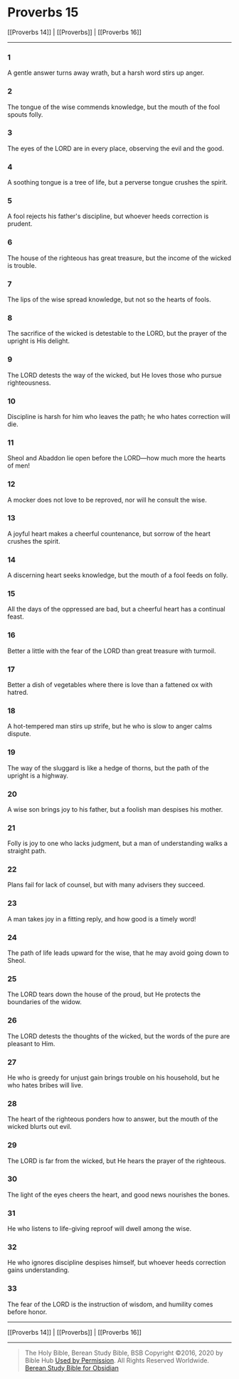 # Proverbs 15

[[Proverbs 14]] | [[Proverbs]] | [[Proverbs 16]]

---

### 1
A gentle answer turns away wrath, but a harsh word stirs up anger.

### 2
The tongue of the wise commends knowledge, but the mouth of the fool spouts folly.

### 3
The eyes of the LORD are in every place, observing the evil and the good.

### 4
A soothing tongue is a tree of life, but a perverse tongue crushes the spirit.

### 5
A fool rejects his father's discipline, but whoever heeds correction is prudent.

### 6
The house of the righteous has great treasure, but the income of the wicked is trouble.

### 7
The lips of the wise spread knowledge, but not so the hearts of fools.

### 8
The sacrifice of the wicked is detestable to the LORD, but the prayer of the upright is His delight.

### 9
The LORD detests the way of the wicked, but He loves those who pursue righteousness.

### 10
Discipline is harsh for him who leaves the path; he who hates correction will die.

### 11
Sheol and Abaddon lie open before the LORD—how much more the hearts of men!

### 12
A mocker does not love to be reproved, nor will he consult the wise.

### 13
A joyful heart makes a cheerful countenance, but sorrow of the heart crushes the spirit.

### 14
A discerning heart seeks knowledge, but the mouth of a fool feeds on folly.

### 15
All the days of the oppressed are bad, but a cheerful heart has a continual feast.

### 16
Better a little with the fear of the LORD than great treasure with turmoil.

### 17
Better a dish of vegetables where there is love than a fattened ox with hatred.

### 18
A hot-tempered man stirs up strife, but he who is slow to anger calms dispute.

### 19
The way of the sluggard is like a hedge of thorns, but the path of the upright is a highway.

### 20
A wise son brings joy to his father, but a foolish man despises his mother.

### 21
Folly is joy to one who lacks judgment, but a man of understanding walks a straight path.

### 22
Plans fail for lack of counsel, but with many advisers they succeed.

### 23
A man takes joy in a fitting reply, and how good is a timely word!

### 24
The path of life leads upward for the wise, that he may avoid going down to Sheol.

### 25
The LORD tears down the house of the proud, but He protects the boundaries of the widow.

### 26
The LORD detests the thoughts of the wicked, but the words of the pure are pleasant to Him.

### 27
He who is greedy for unjust gain brings trouble on his household, but he who hates bribes will live.

### 28
The heart of the righteous ponders how to answer, but the mouth of the wicked blurts out evil.

### 29
The LORD is far from the wicked, but He hears the prayer of the righteous.

### 30
The light of the eyes cheers the heart, and good news nourishes the bones.

### 31
He who listens to life-giving reproof will dwell among the wise.

### 32
He who ignores discipline despises himself, but whoever heeds correction gains understanding.

### 33
The fear of the LORD is the instruction of wisdom, and humility comes before honor.

---

[[Proverbs 14]] | [[Proverbs]] | [[Proverbs 16]]

---

> The Holy Bible, Berean Study Bible, BSB
> Copyright &copy;2016, 2020 by Bible Hub
> [Used by Permission](https://berean.bible/terms.htm). All Rights Reserved Worldwide.
> [Berean Study Bible for Obsidian](https://github.com/gapmiss/berean-study-bible-for-obsidian)


